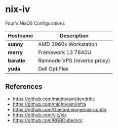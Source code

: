 # nix-iv

Four's NixOS Configurations

| Hostname     | Description                 |
| ----------   | ----------------------------|
| **sunny**    | AMD 3960x Workstation       |
| **merry**    | Framework 13 7840U          |
| **baratie**  | Ramnode VPS (reverse proxy) |
| **yuda**     | Dell OptiPlex               |

## References

- https://github.com/mightyiam/dendritic
- https://github.com/mightyiam/infra
- https://github.com/GaetanLepage/nix-config
- https://github.com/vic/vix
- https://github.com/RGBCube/ncc
